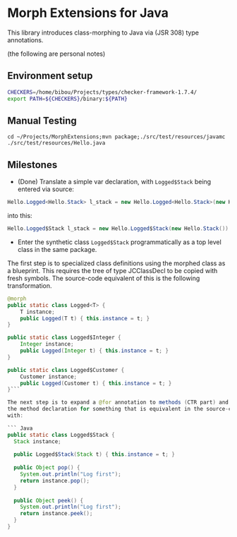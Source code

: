 Morph Extensions for Java
=========================

This library introduces class-morphing to Java via (JSR 308) type annotations.

(the following are personal notes)

Environment setup
-----------------
``` bash
CHECKERS=/home/bibou/Projects/types/checker-framework-1.7.4/
export PATH=${CHECKERS}/binary:${PATH}
```

Manual Testing
--------------
```cd ~/Projects/MorphExtensions;mvn package;./src/test/resources/javamc ./src/test/resources/Hello.java```


Milestones
----------

* (Done) Translate a simple var declaration, with ```Logged$Stack``` being entered via source:

``` Java
Hello.Logged<Hello.Stack> l_stack = new Hello.Logged<Hello.Stack>(new Hello.Stack());
```
into this:

``` Java
Hello.Logged$Stack l_stack = new Hello.Logged$Stack(new Hello.Stack())
```

* Enter the synthetic class ```Logged$Stack``` programmatically as a top level
  class in the same package.

The first step is to specialized class definitions using the morphed class as a
blueprint. This requires the tree of type JCClassDecl to be copied with fresh symbols.
The source-code equivalent of this is the following transformation.

``` Java
@morph
public static class Logged<T> {
	T instance;
	public Logged(T t) { this.instance = t; }
}

public static class Logged$Integer {
	Integer instance;
	public Logged(Integer t) { this.instance = t; }
}

public static class Logged$Customer {
	Customer instance;
	public Logged(Customer t) { this.instance = t; }
}```

The next step is to expand a @for annotation to methods (CTR part) and produce
the method declaration for something that is equivalent in the source-code level
with:

``` Java
public static class Logged$Stack {
  Stack instance;
  
  public Logged$Stack(Stack t) { this.instance = t; }
  
  public Object pop() {
    System.out.println("Log first");
    return instance.pop();
  }
       
  public Object peek() {
    System.out.println("Log first");
    return instance.peek();
  }
}
```
